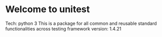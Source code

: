 # Welcome to unitest

Tech: python 3
This is a package for all common and reusable standard functionalities across testing framework
version: 1.4.21